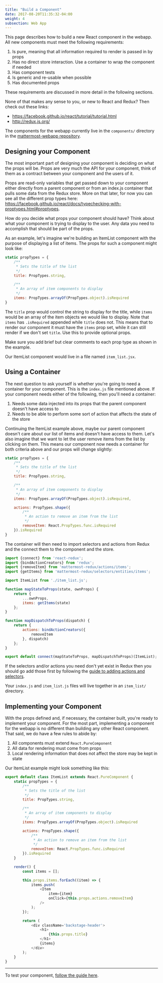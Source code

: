 ```yaml
---
title: "Build a Component"
date: 2017-08-20T11:35:32-04:00
weight: 4
subsection: Web App
---
```


This page describes how to build a new React component in the webapp. All new components must meet the following requirements:

1. Is pure, meaning that all information required to render is passed in by props
2. Has no direct store interaction. Use a container to wrap the component if needed
3. Has component tests
4. Is generic and re-usable when possible
5. Has documented props

These requirements are discussed in more detail in the following sections.

None of that makes any sense to you, or new to React and Redux? Then check out these links:

- https://facebook.github.io/react/tutorial/tutorial.html
- http://redux.js.org/

The components for the webapp currently live in the `components/` directory in the [mattermost-webapp repository](https://github.com/mattermost/mattermost-webapp).

## Designing your Component

The most important part of designing your component is deciding on what the props will be. Props are very much the API for your component, think of them as a contract between your component and the users of it.

Props are read-only variables that get passed down to your component either directly from a parent component or from an index.js container that pulls some data from the Redux store. More on that later, for now you can see all the different prop types here: https://facebook.github.io/react/docs/typechecking-with-proptypes.html#proptypes.

How do you decide what props your component should have? Think about what your component is trying to display to the user. Any data you need to accomplish that should be part of the props.

As an example, let's imagine we're building an ItemList component with the purpose of displaying a list of items. The props for such a component might look like:

```javascript
static propTypes = {
    /**
     * Sets the title of the list
     */
    title: PropTypes.string,

    /**
     * An array of item components to display
     */
    items: PropTypes.arrayOf(PropTypes.object).isRequired
}
```

The `title` prop would control the string to display for the title, while `items` would be an array of the item objects we would like to display. Note that `items` has `.isRequired` appended while `title` does not. This means that to render our component it must have the `items` prop set, while it can still render if we don't set `title`. Use this to provide optional props.

Make sure you add brief but clear comments to each prop type as shown in the example.

Our ItemList component would live in a file named `item_list.jsx`.

## Using a Container

The next question to ask yourself is whether you're going to need a container for your component. This is the `index.js` file mentioned above. If your component needs either of the following, then you'll need a container:

1. Needs some data injected into its props that the parent component doesn't have access to
2. Needs to be able to perform some sort of action that affects the state of the store

Continuing the ItemList example above, maybe our parent component doesn't care about our list of items and doesn't have access to them. Let's also imagine that we want to let the user remove items from the list by clicking on them. This means our component now needs a container for both criteria above and our props will change slightly:

```javascript
static propTypes = {
    /**
     * Sets the title of the list
     */
    title: PropTypes.string,

    /**
     * An array of item components to display
     */
    items: PropTypes.arrayOf(PropTypes.object).isRequired,

    actions: PropTypes.shape({
        /**
         * An action to remove an item from the list
         */
        removeItem: React.PropTypes.func.isRequired
    }).isRequired
}
```

The container will then need to import selectors and actions from Redux and the connect them to the component and the store.

```javascript
import {connect} from 'react-redux';
import {bindActionCreators} from 'redux';
import {removeItem} from 'mattermost-redux/actions/items';
import {getItems} from 'mattermost-redux/selectors/entities/items';

import ItemList from './item_list.js';

function mapStateToProps(state, ownProps) {
    return {
        ...ownProps,
        items: getItems(state)
    };
}

function mapDispatchToProps(dispatch) {
    return {
        actions: bindActionCreators({
            removeItem
        }, dispatch)
    };
}

export default connect(mapStateToProps, mapDispatchToProps)(ItemList);
```

If the selectors and/or actions you need don't yet exist in Redux then you should go add those first by following the [guide to adding actions and selectors](/contribute/redux/actions).

Your `index.js` and `item_list.js` files will live together in an `item_list/` directory.

## Implementing your Component

With the props defined and, if necessary, the container built, you're ready to implement your component. For the most part, implementing a component for the webapp is no different than building any other React component. That said, we do have a few rules to abide by:

1. All components must extend `React.PureComponent`
2. All data for rendering must come from props
3. Local rendering information that does not affect the store may be kept in state

Our ItemList example might look something like this:

```javascript
export default class ItemList extends React.PureComponent {
    static propTypes = {
        /**
         * Sets the title of the list
         */
        title: PropTypes.string,

        /**
         * An array of item components to display
         */
        items: PropTypes.arrayOf(PropTypes.object).isRequired

        actions: PropTypes.shape({
            /**
             * An action to remove an item from the list
             */
            removeItem: React.PropTypes.func.isRequired
        }).isRequired
    }

    render() {
        const items = [];

        this.props.items.forEach((item) => {
            items.push(
                <Item
                    item={item}
                    onClick={this.props.actions.removeItem}
                />
            );
        });

        return (
            <div className='backstage-header'>
                <h1>
                    {this.props.title}
                </h1>
                {items}
            </div>
        );
    }
}
```

---
To test your component, [follow the guide here](/contribute/webapp/unit-testing).
